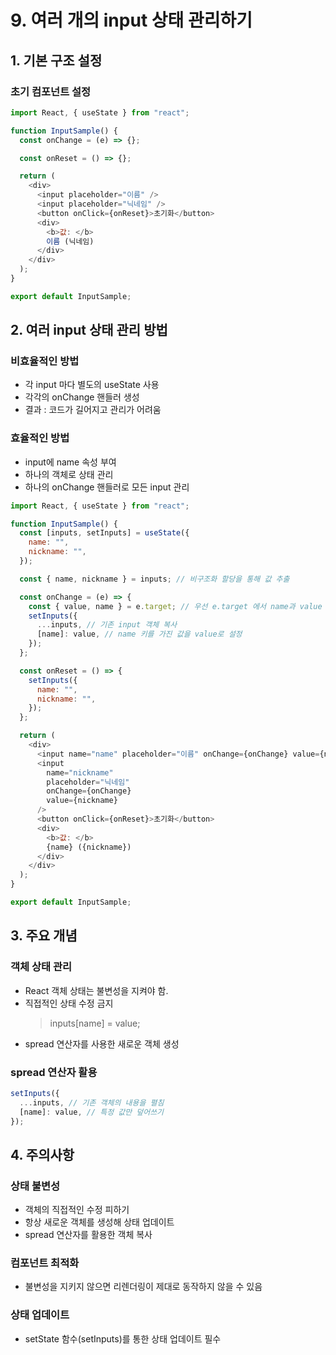 # 9. 여러 개의 input 상태 관리하기

## 1. 기본 구조 설정

### 초기 컴포넌트 설정

```js
import React, { useState } from "react";

function InputSample() {
  const onChange = (e) => {};

  const onReset = () => {};

  return (
    <div>
      <input placeholder="이름" />
      <input placeholder="닉네임" />
      <button onClick={onReset}>초기화</button>
      <div>
        <b>값: </b>
        이름 (닉네임)
      </div>
    </div>
  );
}

export default InputSample;
```

## 2. 여러 input 상태 관리 방법

### 비효율적인 방법

- 각 input 마다 별도의 useState 사용
- 각각의 onChange 핸들러 생성
- 결과 : 코드가 길어지고 관리가 어려움

### 효율적인 방법

- input에 name 속성 부여
- 하나의 객체로 상태 관리
- 하나의 onChange 핸들러로 모든 input 관리

```js
import React, { useState } from "react";

function InputSample() {
  const [inputs, setInputs] = useState({
    name: "",
    nickname: "",
  });

  const { name, nickname } = inputs; // 비구조화 할당을 통해 값 추출

  const onChange = (e) => {
    const { value, name } = e.target; // 우선 e.target 에서 name과 value 를 추출
    setInputs({
      ...inputs, // 기존 input 객체 복사
      [name]: value, // name 키를 가진 값을 value로 설정
    });
  };

  const onReset = () => {
    setInputs({
      name: "",
      nickname: "",
    });
  };

  return (
    <div>
      <input name="name" placeholder="이름" onChange={onChange} value={name} />
      <input
        name="nickname"
        placeholder="닉네임"
        onChange={onChange}
        value={nickname}
      />
      <button onClick={onReset}>초기화</button>
      <div>
        <b>값: </b>
        {name} ({nickname})
      </div>
    </div>
  );
}

export default InputSample;
```

## 3. 주요 개념

### 객체 상태 관리

- React 객체 상태는 불변성을 지켜야 함.
- 직접적인 상태 수정 금지
  > inputs[name] = value;
- spread 연산자를 사용한 새로운 객체 생성

### spread 연산자 활용

```js
setInputs({
  ...inputs, // 기존 객체의 내용을 펼침
  [name]: value, // 특정 값만 덮어쓰기
});
```

## 4. 주의사항

### 상태 불변성

- 객체의 직접적인 수정 피하기
- 항상 새로운 객체를 생성해 상태 업데이트
- spread 연산자를 활용한 객체 복사

### 컴포넌트 최적화

- 불변성을 지키지 않으면 리렌더링이 제대로 동작하지 않을 수 있음

### 상태 업데이트

- setState 함수(setInputs)를 통한 상태 업데이트 필수
